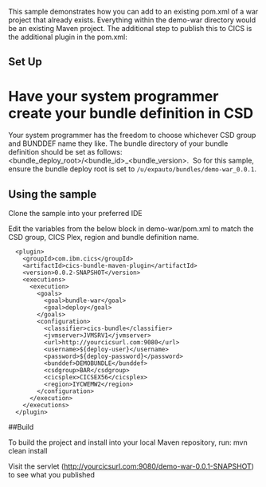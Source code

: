 This sample demonstrates how you can add to an existing pom.xml of a war project that already exists.
Everything within the demo-war directory would be an existing Maven project. The additional step to publish this to CICS is the additional plugin in the pom.xml: 


## Set Up
# Have your system programmer create your bundle definition in CSD
Your system programmer has the freedom to choose whichever CSD group and BUNDDEF name they like.
The bundle directory of your bundle definition should be set as follows: <bundle_deploy_root>/<bundle_id>_<bundle_version>.  So for this sample, ensure the bundle deploy root is set to `/u/expauto/bundles/demo-war_0.0.1`.

## Using the sample
Clone the sample into your preferred IDE

Edit the variables from the below block in demo-war/pom.xml to match the CSD group, CICS Plex, region and bundle definition name. 

      <plugin>
        <groupId>com.ibm.cics</groupId>
        <artifactId>cics-bundle-maven-plugin</artifactId>
        <version>0.0.2-SNAPSHOT</version>
        <executions>
          <execution>
            <goals>
              <goal>bundle-war</goal>
              <goal>deploy</goal>
            </goals>
            <configuration>
              <classifier>cics-bundle</classifier>
              <jvmserver>JVMSRV1</jvmserver>
              <url>http://yourcicsurl.com:9080</url>
              <username>${deploy-user}</username>
              <password>${deploy-password}</password>
              <bunddef>DEMOBUNDLE</bunddef>
              <csdgroup>BAR</csdgroup>
              <cicsplex>CICSEX56</cicsplex>
              <region>IYCWEMW2</region>
            </configuration>
          </execution>
        </executions>
      </plugin>
      
##Build

To build the project and install into your local Maven repository, run:
mvn clean install

Visit the servlet (http://yourcicsurl.com:9080/demo-war-0.0.1-SNAPSHOT) to see what you published